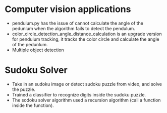 # Computer vision applications
* pendulum.py has the issue of cannot calculate the angle of the pedunlum when the algorithm fails to detect the pendulum.
* color_circle_detection_angle_distance_calculation is an upgrade version for pendulum tracking, it tracks the color circle and calculate the angle of the pedunlum.
* Multiple object detection

# Sudoku Solver

* Take in an sudoku image or detect sudoku puzzle from video, and solve the puzzle.
* Trained a classifier to recognize digits inside the sudoku puzzle.
* The sodoku solver algorithm used a recursion algorithm (call a function inside the function).

